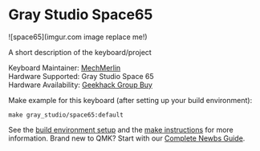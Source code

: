 # Gray Studio Space65

![space65](imgur.com image replace me!)

A short description of the keyboard/project

Keyboard Maintainer: [MechMerlin](https://github.com/mechmerlin)  
Hardware Supported: Gray Studio Space 65  
Hardware Availability: [Geekhack Group Buy](https://geekhack.org/index.php?topic=97216.0)

Make example for this keyboard (after setting up your build environment):

    make gray_studio/space65:default

See the [build environment setup](https://docs.qmk.fm/#/getting_started_build_tools) and the [make instructions](https://docs.qmk.fm/#/getting_started_make_guide) for more information. Brand new to QMK? Start with our [Complete Newbs Guide](https://docs.qmk.fm/#/newbs).
